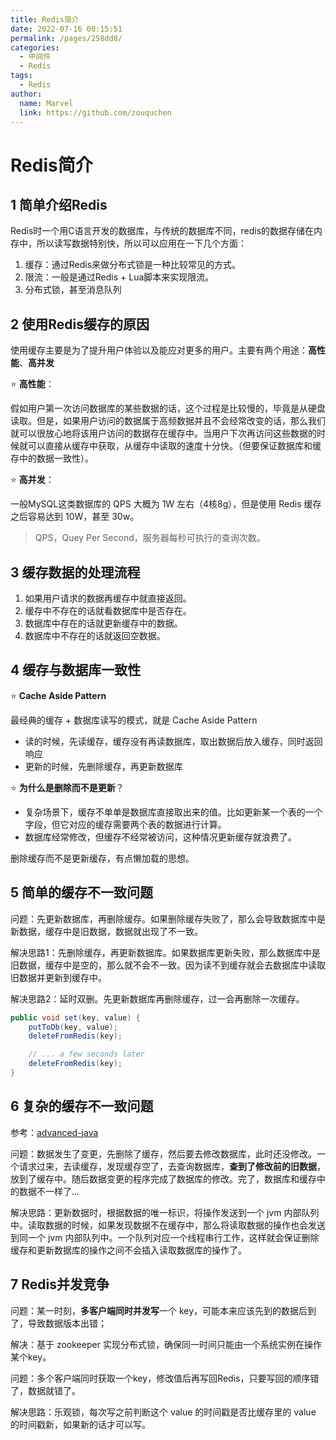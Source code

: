 ```yaml
---
title: Redis简介
date: 2022-07-16 00:15:51
permalink: /pages/258dd8/
categories:
  - 中间件
  - Redis
tags:
  - Redis
author: 
  name: Marvel
  link: https://github.com/zouquchen
---
```

# Redis简介

## 1 简单介绍Redis

Redis时一个用C语言开发的数据库，与传统的数据库不同，redis的数据存储在内存中，所以读写数据特别快，所以可以应用在一下几个方面：

1. 缓存：通过Redis来做分布式锁是一种比较常见的方式。
2. 限流：一般是通过Redis + Lua脚本来实现限流。
3. 分布式锁，甚至消息队列

## 2 使用Redis缓存的原因

使用缓存主要是为了提升用户体验以及能应对更多的用户。主要有两个用途：**高性能**、**高并发**

⭐ **高性能**：

假如用户第一次访问数据库的某些数据的话，这个过程是比较慢的，毕竟是从硬盘读取。但是，如果用户访问的数据属于高频数据并且不会经常改变的话，那么我们就可以很放心地将该用户访问的数据存在缓存中。当用户下次再访问这些数据的时候就可以直接从缓存中获取，从缓存中读取的速度十分快。（但要保证数据库和缓存中的数据一致性）。

⭐ **高并发**：

一般MySQL这类数据库的 QPS 大概为 1W 左右（4核8g），但是使用 Redis 缓存之后容易达到 10W，甚至 30w。

> QPS，Quey Per Second，服务器每秒可执行的查询次数。

## 3 缓存数据的处理流程

1. 如果用户请求的数据再缓存中就直接返回。
2. 缓存中不存在的话就看数据库中是否存在。
3. 数据库中存在的话就更新缓存中的数据。
4. 数据库中不存在的话就返回空数据。

## 4 缓存与数据库一致性

⭐ **Cache Aside Pattern**

最经典的缓存 + 数据库读写的模式，就是 Cache Aside Pattern

- 读的时候，先读缓存，缓存没有再读数据库，取出数据后放入缓存，同时返回响应
- 更新的时候，先删除缓存，再更新数据库

⭐ **为什么是删除而不是更新**？

- 复杂场景下，缓存不单单是数据库直接取出来的值。比如更新某一个表的一个字段，但它对应的缓存需要两个表的数据进行计算。
- 数据库经常修改，但缓存不经常被访问，这种情况更新缓存就浪费了。

删除缓存而不是更新缓存，有点懒加载的思想。

## 5 简单的缓存不一致问题

问题：先更新数据库，再删除缓存。如果删除缓存失败了，那么会导致数据库中是新数据，缓存中是旧数据，数据就出现了不一致。

解决思路1：先删除缓存，再更新数据库。如果数据库更新失败，那么数据库中是旧数据，缓存中是空的，那么就不会不一致。因为读不到缓存就会去数据库中读取旧数据并更新到缓存中。

解决思路2：延时双删。先更新数据库再删除缓存，过一会再删除一次缓存。

```java
public void set(key, value) {
    putToDb(key, value);
    deleteFromRedis(key);

    // ... a few seconds later
    deleteFromRedis(key);
}
```

## 6 复杂的缓存不一致问题

参考：[advanced-java](https://github.com/doocs/advanced-java)

问题：数据发生了变更，先删除了缓存，然后要去修改数据库，此时还没修改。一个请求过来，去读缓存，发现缓存空了，去查询数据库，**查到了修改前的旧数据**，放到了缓存中。随后数据变更的程序完成了数据库的修改。完了，数据库和缓存中的数据不一样了...

解决思路：更新数据时，根据数据的唯一标识，将操作发送到一个 jvm 内部队列中。读取数据的时候，如果发现数据不在缓存中，那么将读取数据的操作也会发送到同一个 jvm 内部队列中。一个队列对应一个线程串行工作，这样就会保证删除缓存和更新数据库的操作之间不会插入读取数据库的操作了。

## 7 Redis并发竞争

问题：某一时刻，**多客户端同时并发写**一个 key，可能本来应该先到的数据后到了，导致数据版本出错；

解决：基于 zookeeper 实现分布式锁，确保同一时间只能由一个系统实例在操作某个key。



问题：多个客户端同时获取一个key，修改值后再写回Redis，只要写回的顺序错了，数据就错了。

解决思路：乐观锁，每次写之前判断这个 value 的时间戳是否比缓存里的 value 的时间戳新，如果新的话才可以写。
